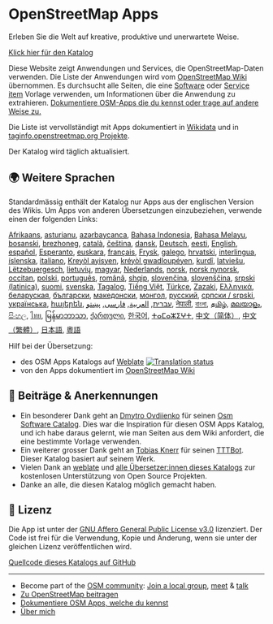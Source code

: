 # OpenStreetMap Apps

Erleben Sie die Welt auf kreative, produktive und unerwartete Weise.

[Klick hier für den Katalog](https://osm-apps.zottelig.ch)

Diese Website zeigt Anwendungen und Services, die OpenStreetMap-Daten verwenden.
Die Liste der Anwendungen wird vom [OpenStreetMap
Wiki](https://wiki.openstreetmap.org/) übernommen. Es durchsucht alle Seiten,
die eine [Software](https://wiki.openstreetmap.org/wiki/Template:Software) oder
[Service item](https://wiki.openstreetmap.org/wiki/Template:Service_item)
Vorlage verwenden, um Informationen über die Anwendung zu extrahieren.
[Dokumentiere OSM-Apps die du kennst oder trage auf andere Weise
zu.](https://wiki.openstreetmap.org/wiki/OSM_Apps_Catalog)

Die Liste ist vervollständigt mit Apps dokumentiert in
[Wikidata](https://www.wikidata.org/) und in [taginfo.openstreetmap.org
Projekte](https://taginfo.openstreetmap.org/projects).

Der Katalog wird täglich aktualisiert.

## 🌍 Weitere Sprachen

Standardmässig enthält der Katalog nur Apps aus der englischen Version des
Wikis. Um Apps von anderen Übersetzungen einzubeziehen, verwende einen der
folgenden Links:

[Afrikaans](/?lang=af), [asturianu](/?lang=ast), [azərbaycanca](/?lang=az),
[Bahasa Indonesia](/?lang=id), [Bahasa Melayu](/?lang=ms),
[bosanski](/?lang=bs), [brezhoneg](/?lang=br), [català](/?lang=ca),
[čeština](/?lang=cs), [dansk](/?lang=da), [Deutsch](/?lang=de),
[eesti](/?lang=et), [English](/?lang=en), [español](/?lang=es),
[Esperanto](/?lang=eo), [euskara](/?lang=eu), [français](/?lang=fr),
[Frysk](/?lang=fy), [galego](/?lang=gl), [hrvatski](/?lang=hr),
[interlingua](/?lang=ia), [íslenska](/?lang=is), [italiano](/?lang=it), [Kreyòl
ayisyen](/?lang=ht), [kréyòl gwadloupéyen](/?lang=gcf), [kurdî](/?lang=ku),
[latviešu](/?lang=lv), [Lëtzebuergesch](/?lang=lb), [lietuvių](/?lang=lt),
[magyar](/?lang=hu), [Nederlands](/?lang=nl), [norsk](/?lang=no), [norsk
nynorsk](/?lang=nn), [occitan](/?lang=oc), [polski](/?lang=pl),
[português](/?lang=pt), [română](/?lang=ro), [shqip](/?lang=sq),
[slovenčina](/?lang=sk), [slovenščina](/?lang=sl), [srpski
(latinica)](/?lang=sr-latn), [suomi](/?lang=fi), [svenska](/?lang=sv),
[Tagalog](/?lang=tl), [Tiếng Việt](/?lang=vi), [Türkçe](/?lang=tr),
[Zazaki](/?lang=diq), [Ελληνικά](/?lang=el), [беларуская](/?lang=be),
[български](/?lang=bg), [македонски](/?lang=mk), [монгол](/?lang=mn),
[русский](/?lang=ru), [српски / srpski](/?lang=sr), [українська](/?lang=uk),
[հայերեն](/?lang=hy), [עברית](/?lang=he), [العربية](/?lang=ar),
[فارسی](/?lang=fa), [پښتو](/?lang=ps), [नेपाली](/?lang=ne), [বাংলা](/?lang=bn),
[தமிழ்](/?lang=ta), [മലയാളം](/?lang=ml), [සිංහල](/?lang=si), [ไทย](/?lang=th),
[မြန်မာဘာသာ](/?lang=my), [ქართული](/?lang=ka), [한국어](/?lang=ko),
[ⵜⴰⵎⴰⵣⵉⵖⵜ](/?lang=tzm), [中文（简体）](/?lang=zh-hans), [中文（繁體）](/?lang=zh-hant),
[日本語](/?lang=ja), [粵語](/?lang=yue)

Hilf bei der Übersetzung:

- des OSM Apps Katalogs auf
  [Weblate](https://hosted.weblate.org/projects/osm-apps-catalog/osm-apps-catalog)
  <a href="https://hosted.weblate.org/engage/osm-apps-catalog/">
  <img src="https://hosted.weblate.org/widgets/osm-apps-catalog/-/svg-badge.svg" alt="Translation status" /></a>
- von den Apps dokumentiert im [OpenStreetMap
  Wiki](https://wiki.openstreetmap.org/wiki/Wiki_Translation)

## 🙏 Beiträge & Anerkennungen

- Ein besonderer Dank geht an [Dmytro
  Ovdiienko](https://sourceforge.net/u/ujos/profile/) für seinen [Osm Software
  Catalog](https://wiki.openstreetmap.org/wiki/Osm_Software_Catalog). Dies war
  die Inspiration für diesen OSM Apps Katalog, und ich habe daraus gelernt, wie
  man Seiten aus dem Wiki anfordert, die eine bestimmte Vorlage verwenden.
- Ein weiterer grosser Dank geht an [Tobias
  Knerr](https://wiki.openstreetmap.org/wiki/User:Tordanik) für seinen
  [TTTBot](https://wiki.openstreetmap.org/wiki/User:TTTBot). Dieser Katalog
  basiert auf seinem Werk.
- Vielen Dank an [weblate](https://weblate.org/) und [alle Übersetzer:innen
  dieses
  Katalogs](https://hosted.weblate.org/user/?q=%20contributes:osm-apps-catalog)
  zur kostenlosen Unterstützung von Open Source Projekten.
- Danke an alle, die diesen Katalog möglich gemacht haben.

## 📜 Lizenz

Die App ist unter der [GNU Affero General Public License
v3.0](https://github.com/ToastHawaii/osm-apps-catalog/blob/master/LICENSE)
lizenziert. Der Code ist frei für die Verwendung, Kopie und Änderung, wenn sie
unter der gleichen Lizenz veröffentlichen wird.

[Quellcode dieses Katalogs auf
GitHub](https://github.com/ToastHawaii/osm-apps-catalog)

---

- Become part of the [OSM
  community](https://resultmaps.neis-one.org/oooc?layers=B&zoom=5&lat=47.6215&lon=7.5816&contributors=TTTTTT):
  [Join a local group](https://usergroups.openstreetmap.de/),
  [meet](https://osmcal.org/) & [talk](https://community.osm.be/)
- [Zu OpenStreetMap
  beitragen](https://wiki.openstreetmap.org/wiki/How_to_contribute)
- [Dokumentiere OSM Apps, welche du
  kennst](https://wiki.openstreetmap.org/wiki/OSM_Apps_Catalog)
- [Über mich](https://wiki.openstreetmap.org/wiki/User:ToastHawaii)
